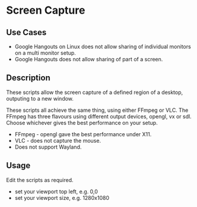# Screen Capture

## Use Cases

  * Google Hangouts on Linux does not allow sharing of individual monitors on a multi monitor setup.
  * Google Hangouts does not allow sharing of part of a screen.


## Description
These scripts allow the screen capture of a defined region of a desktop, outputing to a new window.

These scripts all achieve the same thing, using either FFmpeg or VLC. The FFmpeg has three flavours using different output devices, opengl, vx or sdl. Choose whichever gives the best performance on your setup.

  * FFmpeg - opengl gave the best performance under X11.
  * VLC - does not capture the mouse.
  * Does not support Wayland.

## Usage
Edit the scripts as required.

  * set your viewport top left, e.g. 0,0
  * set your viewport size, e.g. 1280x1080

